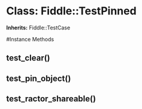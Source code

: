 # Class: Fiddle::TestPinned
**Inherits:** Fiddle::TestCase
    




#Instance Methods
## test_clear() [](#method-i-test_clear)

## test_pin_object() [](#method-i-test_pin_object)

## test_ractor_shareable() [](#method-i-test_ractor_shareable)

